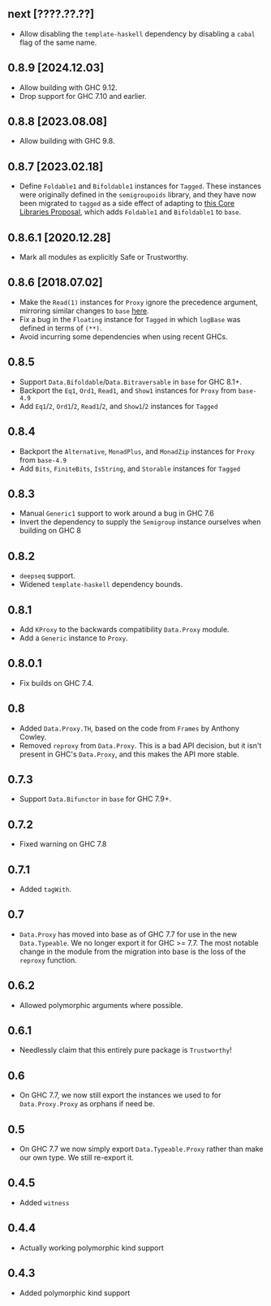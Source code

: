 next [????.??.??]
-----------------
* Allow disabling the `template-haskell` dependency by disabling a `cabal` flag
  of the same name.

0.8.9 [2024.12.03]
------------------
* Allow building with GHC 9.12.
* Drop support for GHC 7.10 and earlier.

0.8.8 [2023.08.08]
------------------
* Allow building with GHC 9.8.

0.8.7 [2023.02.18]
------------------
* Define `Foldable1` and `Bifoldable1` instances for `Tagged`. These instances
  were originally defined in the `semigroupoids` library, and they have now
  been migrated to `tagged` as a side effect of adapting to
  [this Core Libraries Proposal](https://github.com/haskell/core-libraries-committee/issues/9),
  which adds `Foldable1` and `Bifoldable1` to `base`.

0.8.6.1 [2020.12.28]
--------------------
* Mark all modules as explicitly Safe or Trustworthy.

0.8.6 [2018.07.02]
------------------
* Make the `Read(1)` instances for `Proxy` ignore the precedence argument,
  mirroring similar changes to `base`
  [here](http://git.haskell.org/ghc.git/commitdiff/8fd959998e900dffdb7f752fcd42df7aaedeae6e).
* Fix a bug in the `Floating` instance for `Tagged` in which `logBase` was
  defined in terms of `(**)`.
* Avoid incurring some dependencies when using recent GHCs.

0.8.5
-----
* Support `Data.Bifoldable`/`Data.Bitraversable` in `base` for GHC 8.1+.
* Backport the `Eq1`, `Ord1`, `Read1`, and `Show1` instances for `Proxy` from `base-4.9`
* Add `Eq1`/`2`, `Ord1`/`2`, `Read1`/`2`, and `Show1`/`2` instances for `Tagged`

0.8.4
-----
* Backport the `Alternative`, `MonadPlus`, and `MonadZip` instances for `Proxy` from `base-4.9`
* Add `Bits`, `FiniteBits`, `IsString`, and `Storable` instances for `Tagged`

0.8.3
-----
* Manual `Generic1` support to work around a bug in GHC 7.6
* Invert the dependency to supply the `Semigroup` instance ourselves when building on GHC 8

0.8.2
-------
* `deepseq` support.
* Widened `template-haskell` dependency bounds.

0.8.1
-----
* Add `KProxy` to the backwards compatibility `Data.Proxy` module.
* Add a `Generic` instance to `Proxy`.

0.8.0.1
-------
* Fix builds on GHC 7.4.

0.8
---
* Added `Data.Proxy.TH`, based on the code from `Frames` by Anthony Cowley.
* Removed `reproxy` from `Data.Proxy`. This is a bad API decision, but it isn't present in GHC's `Data.Proxy`, and this makes the API more stable.

0.7.3
---
* Support `Data.Bifunctor` in `base` for GHC 7.9+.

0.7.2
-----
* Fixed warning on GHC 7.8

0.7.1
-----
* Added `tagWith`.

0.7
---
* `Data.Proxy` has moved into base as of GHC 7.7 for use in the new `Data.Typeable`. We no longer export
  it for GHC >= 7.7. The most notable change in the module from the migration into base is the loss of
  the `reproxy` function.

0.6.2
-----
* Allowed polymorphic arguments where possible.

0.6.1
-----
* Needlessly claim that this entirely pure package is `Trustworthy`!

0.6
---
* On GHC 7.7, we now still export the instances we used to for `Data.Proxy.Proxy` as orphans if need be.

0.5
---
* On GHC 7.7 we now simply export `Data.Typeable.Proxy` rather than make our own type. We still re-export it.

0.4.5
-----
* Added `witness`

0.4.4
-----
* Actually working polymorphic kind support

0.4.3
-----
* Added polymorphic kind support
